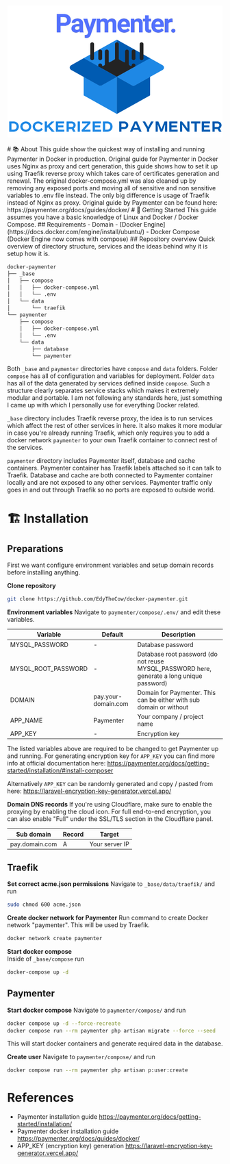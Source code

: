 

<p align="center">
  <img src="https://raw.githubusercontent.com/BeefBytes/Assets/refs/heads/master/Other/container_illustration/v2/dockerized_paymenter.png">
</p>
# 📚 About
This guide show the quickest way of installing and running Paymenter in Docker in production. Original guide for Paymenter in Docker uses Nginx as proxy and cert generation, this guide shows how to set it up using Traefik reverse proxy which takes care of certificates generation and renewal. The original docker-compose.yml was also cleaned up by removing any exposed ports and moving all of sensitive and non sensitive variables to .env file instead. The only big difference is usage of Traefik instead of Nginx as proxy. 
Original guide by Paymenter can be found here: https://paymenter.org/docs/guides/docker/
# 🧰 Getting Started
This guide assumes you have a basic knowledge of Linux and Docker / Docker Compose.
## Requirements
- Domain
- [Docker Engine](https://docs.docker.com/engine/install/ubuntu/)
- Docker Compose (Docker Engine now comes with compose)
## Repository overview
Quick overview of directory structure, services and the ideas behind why it is setup how it is.

```
docker-paymenter
├── _base
│   ├── compose
│   │   ├── docker-compose.yml
│   │   └── .env
│   └── data
│       └── traefik
└── paymenter
    ├── compose
    │   ├── docker-compose.yml
    │   └── .env
    └── data
        ├── database
        └── paymenter
```

Both `_base` and `paymenter` directories have `compose` and `data` folders. Folder `compose` has all of configuration and variables for deployment. Folder `data` has all of the data generated by services defined inside `compose`. Such a structure clearly separates service stacks which makes it extremely modular and portable. I am not following any standards here, just something I came up with which I personally use for everything Docker related.

`_base` directory includes Traefik reverse proxy, the idea is to run services which affect the rest of other services in here. It also makes it more modular in case you're already running Traefik, which only requires you to add a docker network `paymenter` to your own Traefik container to connect rest of the services.

`paymenter` directory includes Paymenter itself, database and cache containers. Paymenter container has Traefik labels attached so it can talk to Traefik. Database and cache are both connected to Paymenter container locally and are not exposed to any other services. Paymenter traffic only goes in and out through Traefik so no ports are exposed to outside world.
# 🏗️ Installation
## Preparations
First we want configure environment variables and setup domain records before installing anything.

**Clone repository**
```bash
git clone https://github.com/EdyTheCow/docker-paymenter.git
```

**Environment variables**
Navigate to `paymenter/compose/.env/` and edit these variables.

| Variable            | Default             | Description                                                                                |
| ------------------- | ------------------- | ------------------------------------------------------------------------------------------ |
| MYSQL_PASSWORD      | -                   | Database password                                                                          |
| MYSQL_ROOT_PASSWORD | -                   | Database root password (do not reuse MYSQL_PASSWORD here, generate a long unique password) |
| DOMAIN              | pay.your-domain.com | Domain for Paymenter. This can be either with sub domain or without                        |
| APP_NAME            | Paymenter           | Your company / project name                                                                |
| APP_KEY             | -                   | Encryption key                                                                             |
The listed variables above are required to be changed to get Paymenter up and running. For generating encryption key for `APP_KEY` you can find more info at official documentation here: https://paymenter.org/docs/getting-started/installation/#install-composer

Alternatively `APP_KEY` can be randomly generated and copy / pasted from here: https://laravel-encryption-key-generator.vercel.app/

**Domain DNS records**
If you're using Cloudflare, make sure to enable the proxying by enabling the cloud icon. For full end-to-end encryption, you can also enable "Full" under the SSL/TLS section in the Cloudflare panel.

| Sub domain     | Record | Target         |
| -------------- | ------ | -------------- |
| pay.domain.com | A      | Your server IP |
## Traefik
**Set correct acme.json permissions**
Navigate to `_base/data/traefik/` and run
```bash
sudo chmod 600 acme.json
```

**Create docker network for Paymenter**
Run command to create Docker network "paymenter". This will be used by Traefik.
```bash
docker network create paymenter
```

**Start docker compose**  
Inside of `_base/compose` run
```bash
docker-compose up -d
```
## Paymenter
**Start docker compose**
Navigate to `paymenter/compose/` and run
```bash
docker compose up -d --force-recreate
docker compose run --rm paymenter php artisan migrate --force --seed
```
This will start docker containers and generate required data in the database.

**Create user**
Navigate to `paymenter/compose/` and run
```bash
docker compose run --rm paymenter php artisan p:user:create
```
# References 
- Paymenter installation guide https://paymenter.org/docs/getting-started/installation/
- Paymenter docker installation guide https://paymenter.org/docs/guides/docker/
- APP_KEY (encryption key) generation https://laravel-encryption-key-generator.vercel.app/